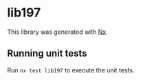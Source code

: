 # lib197

This library was generated with [Nx](https://nx.dev).

## Running unit tests

Run `nx test lib197` to execute the unit tests.
